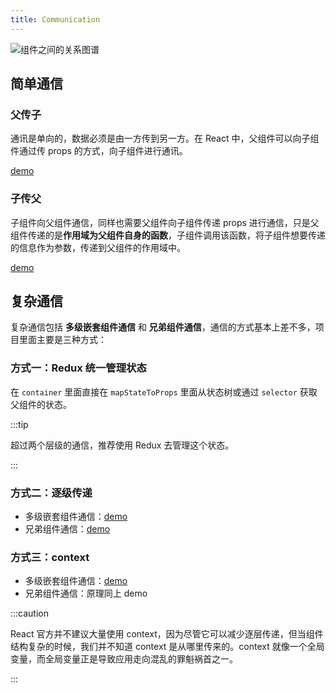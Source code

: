 ```yaml
---
title: Communication
---
```



![组件之间的关系图谱](https://cosmos-x.oss-cn-hangzhou.aliyuncs.com/io9G0J.jpg)

## 简单通信

### 父传子

通讯是单向的，数据必须是由一方传到另一方。在 React 中，父组件可以向子组件通过传 props 的方式，向子组件进行通讯。

[demo](https://jsbin.com/rixofod/1/edit?html,js,output)

### 子传父

子组件向父组件通信，同样也需要父组件向子组件传递 props 进行通信，只是父组件传递的是**作用域为父组件自身的函数**，子组件调用该函数，将子组件想要传递的信息作为参数，传递到父组件的作用域中。

[demo](https://jsbin.com/gulebam/2/edit?html,js,output)

## 复杂通信

复杂通信包括 **多级嵌套组件通信** 和 **兄弟组件通信**，通信的方式基本上差不多，项目里面主要是三种方式：

### 方式一：Redux 统一管理状态

在 `container` 里面直接在 `mapStateToProps` 里面从状态树或通过 `selector` 获取父组件的状态。

:::tip

超过两个层级的通信，推荐使用 Redux 去管理这个状态。

:::

### 方式二：逐级传递

- 多级嵌套组件通信：[demo](https://jsbin.com/yibazoh/6/edit?html,js,output)
- 兄弟组件通信：[demo](https://jsbin.com/fopikor/3/edit?html,js,output)

### 方式三：context

- 多级嵌套组件通信：[demo](https://jsbin.com/yibazoh/6/edit?html,js,output)
- 兄弟组件通信：原理同上 demo

:::caution

React 官方并不建议大量使用 context，因为尽管它可以减少逐层传递，但当组件结构复杂的时候，我们并不知道 context 是从哪里传来的。context 就像一个全局变量，而全局变量正是导致应用走向混乱的罪魁祸首之一。

:::
